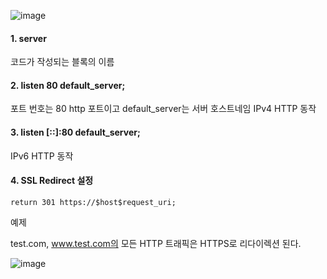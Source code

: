 ![image](https://user-images.githubusercontent.com/38831314/138405083-07d99855-4617-4f0b-93f4-66511dc422a0.png)

#### 1. server

코드가 작성되는 블록의 이름

#### 2. listen 80 default_server;

포트 번호는 80 http 포트이고 default_server는 서버 호스트네임
IPv4 HTTP 동작

#### 3. listen [::]:80 default_server;

IPv6 HTTP 동작

#### 4. SSL Redirect 설정

```
return 301 https://$host$request_uri;
```

예제 

test.com, www.test.com의 모든 HTTP 트래픽은 HTTPS로 리다이렉션 된다.

![image](https://user-images.githubusercontent.com/38831314/138405346-9308e612-b00e-4069-b23e-9ecb1e6fff3e.png)
